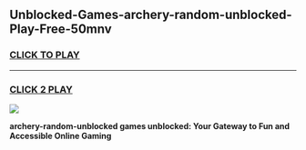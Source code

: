 
## Unblocked-Games-archery-random-unblocked-Play-Free-50mnv
<h3>
<a href="https://premium76.site?title=archery-random-unblocked&ref=18A1">CLICK TO PLAY</a></h3>
<hr>

<h3>
<a href="https://premium76.site?title=archery-random-unblocked&ref=18A1">CLICK 2 PLAY</a>
  
</h3>

<a href="https://premium76.site?title=archery-random-unblocked&ref=18A1"><img src="https://clearcache.store/games.png"></a>


**archery-random-unblocked games unblocked: Your Gateway to Fun and Accessible Online Gaming**
